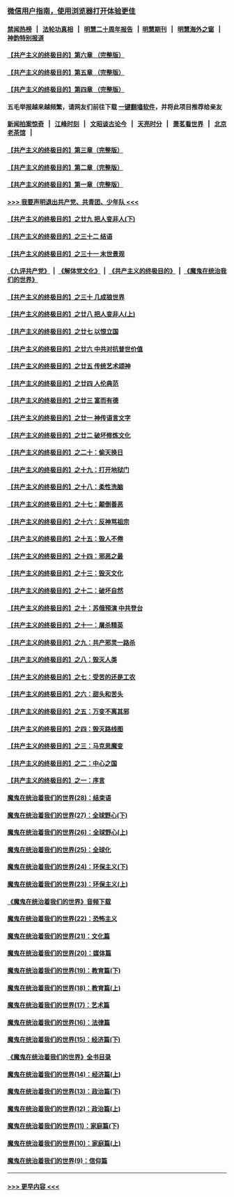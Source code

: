 ### [微信用户指南，使用浏览器打开体验更佳](https://github.com/gfw-breaker/banned-news1/blob/master/indexes/wechat-guide.md?t=0)
#### [禁闻热榜](热点新闻.md?t=0)  &nbsp;&nbsp;|&nbsp;&nbsp; [法轮功真相](https://github.com/gfw-breaker/truth/blob/master/README.md?t=0) &nbsp;&nbsp;|&nbsp;&nbsp; [明慧二十周年报告](https://github.com/gfw-breaker/mh-reports/blob/master/README.md?t=0) &nbsp;&nbsp;|&nbsp;&nbsp;[明慧期刊](https://github.com/gfw-breaker/mh-qikan) &nbsp;&nbsp;|&nbsp;&nbsp; [明慧海外之窗](https://github.com/gfw-breaker/mh-news/blob/master/README.md?t=0) &nbsp;&nbsp;|&nbsp;&nbsp; [神韵特别报道](https://github.com/gfw-breaker/mh-news/blob/master/shenyun.md?t=0)
#### [【共产主义的终极目的】第六章 （完整版）](../pages/nsc422/n11428913.md?t=02100633) 
#### [【共产主义的终极目的】第五章 （完整版）](../pages/nsc422/n11428912.md?t=02100633) 
#### [【共产主义的终极目的】第四章 （完整版）](../pages/nsc422/n11428907.md?t=02100633) 
#### 五毛举报越来越频繁，请网友们前往下载 [一键翻墙软件](https://github.com/gfw-breaker/ssr-accounts)，并将此项目推荐给亲友
#### [新闻拍案惊奇](https://github.com/gfw-breaker/banned-news1/blob/master/pages/link4.md) &nbsp;&nbsp;|&nbsp;&nbsp; [江峰时刻](https://github.com/gfw-breaker/banned-news1/blob/master/pages/link4.md) &nbsp;&nbsp;|&nbsp;&nbsp; [文昭谈古论今](https://github.com/gfw-breaker/banned-news1/blob/master/pages/link4.md) &nbsp;&nbsp;|&nbsp;&nbsp; [天亮时分](https://github.com/gfw-breaker/banned-news1/blob/master/pages/link4.md) &nbsp;&nbsp;|&nbsp;&nbsp; [萧茗看世界](https://github.com/gfw-breaker/banned-news1/blob/master/pages/link4.md) &nbsp;&nbsp;|&nbsp;&nbsp; [北京老茶馆](https://github.com/gfw-breaker/banned-news1/blob/master/pages/link4.md) &nbsp;&nbsp;|&nbsp;&nbsp; 
#### [【共产主义的终极目的】第三章（完整版）](../pages/nsc422/n11428848.md?t=02100633) 
#### [【共产主义的终极目的】第二章（完整版）](../pages/nsc422/n11428831.md?t=02100633) 
#### [【共产主义的终极目的】第一章（完整版）](../pages/nsc422/n11417651.md?t=02100633) 
#### [>>> 我要声明退出共产党、共青团、少年队 <<<](https://github.com/begood0513/goodnews/blob/master/quit/letter.md) 
#### [【共产主义的终极目的】之廿九 把人变非人(下)](../pages/nsc422/n11344140.md?t=02100633) 
#### [【共产主义的终极目的】之三十二 结语](../pages/nsc422/n11360535.md?t=02100633) 
#### [【共产主义的终极目的】之三十一 末世景观](../pages/nsc422/n11351129.md?t=02100633) 
#### [《九评共产党》](https://github.com/begood0513/9ping.md/blob/master/README.md) &nbsp;|&nbsp; [《解体党文化》](../../../../jtdwh.md/blob/master/README.md)  &nbsp;|&nbsp; [《共产主义的终极目的》](../../../../gczydzjmd.md/blob/master/README.md) &nbsp;|&nbsp; [《魔鬼在统治我们的世界》](../../../../mgztzwmdsj.md/blob/master/README.md) 
#### [【共产主义的终极目的】之三十 几成狼世界](../pages/nsc422/n11348280.md?t=02100633) 
#### [【共产主义的终极目的】之廿八 把人变非人(上)](../pages/nsc422/n11340492.md?t=02100633) 
#### [【共产主义的终极目的】之廿七 以恨立国](../pages/nsc422/n11336944.md?t=02100633) 
#### [【共产主义的终极目的】之廿六 中共对抗普世价值](../pages/nsc422/n11324785.md?t=02100633) 
#### [【共产主义的终极目的】之廿五 传统艺术颂神](../pages/nsc422/n11296396.md?t=02100633) 
#### [【共产主义的终极目的】之廿四 人伦典范](../pages/nsc422/n11296397.md?t=02100633) 
#### [【共产主义的终极目的】之廿三 富而有德](../pages/nsc422/n11283598.md?t=02100633) 
#### [【共产主义的终极目的】之廿一 神传语言文字](../pages/nsc422/n11263265.md?t=02100633) 
#### [【共产主义的终极目的】之廿二 破坏修炼文化](../pages/nsc422/n11245728.md?t=02100633) 
#### [【共产主义的终极目的】之二十：偷天换日](../pages/nsc422/n11238846.md?t=02100633) 
#### [【共产主义的终极目的】之十九：打开地狱门](../pages/nsc422/n11206376.md?t=02100633) 
#### [【共产主义的终极目的】之十八：柔性洗脑](../pages/nsc422/n11199994.md?t=02100633) 
#### [【共产主义的终极目的】之十七：颠倒善恶](../pages/nsc422/n11179782.md?t=02100633) 
#### [【共产主义的终极目的】之十六：反神骂祖宗](../pages/nsc422/n11166798.md?t=02100633) 
#### [【共产主义的终极目的】之十五：毁人不倦](../pages/nsc422/n11166792.md?t=02100633) 
#### [【共产主义的终极目的】之十四：邪恶之最](../pages/nsc422/n11150249.md?t=02100633) 
#### [【共产主义的终极目的】之十三：毁灭文化](../pages/nsc422/n11135227.md?t=02100633) 
#### [【共产主义的终极目的】之十二：破坏自然](../pages/nsc422/n11135214.md?t=02100633) 
#### [【共产主义的终极目的】之十：苏俄预演 中共登台](../pages/nsc422/n11118424.md?t=02100633) 
#### [【共产主义的终极目的】之十一：屠杀精英](../pages/nsc422/n11118442.md?t=02100633) 
#### [【共产主义的终极目的】之九：共产邪灵一路杀](../pages/nsc422/n11114139.md?t=02100633) 
#### [【共产主义的终极目的】之八：毁灭人类](../pages/nsc422/n11108503.md?t=02100633) 
#### [【共产主义的终极目的】之七：受苦的还是工农](../pages/nsc422/n11101809.md?t=02100633) 
#### [【共产主义的终极目的】之六：甜头和苦头](../pages/nsc422/n11096971.md?t=02100633) 
#### [【共产主义的终极目的】之五：万变不离其邪](../pages/nsc422/n11091285.md?t=02100633) 
#### [【共产主义的终极目的】之四：毁灭路线图](../pages/nsc422/n11086284.md?t=02100633) 
#### [【共产主义的终极目的】之三：马克思魔变](../pages/nsc422/n11061941.md?t=02100633) 
#### [【共产主义的终极目的】之二：中心之国](../pages/nsc422/n11047728.md?t=02100633) 
#### [【共产主义的终极目的】之一：序言](../pages/nsc422/n11086077.md?t=02100633) 
#### [魔鬼在统治着我们的世界(28)：结束语](../pages/nsc422/n10936246.md?t=02100633) 
#### [魔鬼在统治着我们的世界(27)：全球野心(下)](../pages/nsc422/n10928319.md?t=02100633) 
#### [魔鬼在统治着我们的世界(26)：全球野心(上)](../pages/nsc422/n10900318.md?t=02100633) 
#### [魔鬼在统治着我们的世界(25)：全球化](../pages/nsc422/n10788205.md?t=02100633) 
#### [魔鬼在统治着我们的世界(24)：环保主义(下)](../pages/nsc422/n10695307.md?t=02100633) 
#### [魔鬼在统治着我们的世界(23)：环保主义(上)](../pages/nsc422/n10688613.md?t=02100633) 
#### [《魔鬼在统治着我们的世界》音频下载](../pages/nsc422/n10635553.md?t=02100633) 
#### [魔鬼在统治着我们的世界(22)：恐怖主义](../pages/nsc422/n10614727.md?t=02100633) 
#### [魔鬼在统治着我们的世界(21)：文化篇](../pages/nsc422/n10597706.md?t=02100633) 
#### [魔鬼在统治着我们的世界(20)：媒体篇](../pages/nsc422/n10586579.md?t=02100633) 
#### [魔鬼在统治着我们的世界(19)：教育篇(下)](../pages/nsc422/n10564808.md?t=02100633) 
#### [魔鬼在统治着我们的世界(18)：教育篇(上)](../pages/nsc422/n10526970.md?t=02100633) 
#### [魔鬼在统治着我们的世界(17)：艺术篇](../pages/nsc422/n10499093.md?t=02100633) 
#### [魔鬼在统治着我们的世界(16)：法律篇](../pages/nsc422/n10485969.md?t=02100633) 
#### [魔鬼在统治着我们的世界(15)：经济篇(下)](../pages/nsc422/n10469975.md?t=02100633) 
#### [《魔鬼在统治着我们的世界》全书目录](../pages/nsc422/n10464261.md?t=02100633) 
#### [魔鬼在统治着我们的世界(14)：经济篇(上)](../pages/nsc422/n10457370.md?t=02100633) 
#### [魔鬼在统治着我们的世界(13)：政治篇(下)](../pages/nsc422/n10448270.md?t=02100633) 
#### [魔鬼在统治着我们的世界(12)：政治篇(上)](../pages/nsc422/n10444576.md?t=02100633) 
#### [魔鬼在统治着我们的世界(11)：家庭篇(下)](../pages/nsc422/n10440961.md?t=02100633) 
#### [魔鬼在统治着我们的世界(10)：家庭篇(上)](../pages/nsc422/n10435448.md?t=02100633) 
#### [魔鬼在统治着我们的世界(9)：信仰篇](../pages/nsc422/n10432159.md?t=02100633) 

----
#### [ >>> 更早内容 <<< ](../indexes/nsc422-earlier.md)
